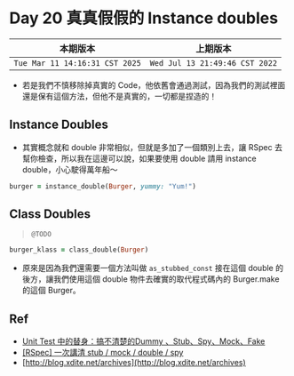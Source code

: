 # Day 20 真真假假的 Instance doubles

|本期版本|上期版本
|:---:|:---:|
`Tue Mar 11 14:16:31 CST 2025` | `Wed Jul 13 21:49:46 CST 2022`

* 若是我們不慎移除掉真實的 Code，他依舊會通過測試，因為我們的測試裡面還是保有這個方法，但他不是真實的，一切都是捏造的！


## Instance Doubles

* 其實概念就和 double 非常相似，但就是多加了一個類別上去，讓 RSpec 去幫你檢查，所以我在這邊可以說，如果要使用 double 請用 instance double，小心駛得萬年船～

```ruby
burger = instance_double(Burger, yummy: "Yum!")
```

## Class Doubles

> `@TODO`


```ruby
burger_klass = class_double(Burger)
```

* 原來是因為我們還需要一個方法叫做 `as_stubbed_const` 接在這個 double 的後方，讓我們使用這個 double 物件去確實的取代程式碼內的 Burger.make 的這個 Burger。


## Ref

* [Unit Test 中的替身：搞不清楚的Dummy 、Stub、Spy、Mock、Fake](./https://medium.com/starbugs/unit-test-%E4%B8%AD%E7%9A%84%E6%9B%BF%E8%BA%AB-%E6%90%9E%E4%B8%8D%E6%B8%85%E6%A5%9A%E7%9A%84dummy-stub-spy-mock-fake-94be192d5c46)
* [[RSpec] 一次講清 stub / mock / double / spy](https://ruby-china.org/topics/30249)
* [http://blog.xdite.net/archives](http://blog.xdite.net/archives)